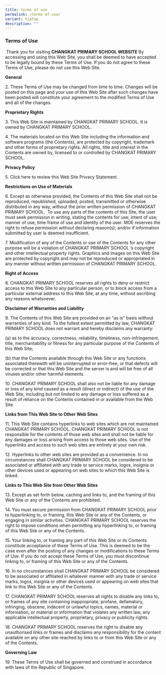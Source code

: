 ```yaml
---
title: terms of use
permalink: /terms-of-use/
variant: tiptap
description: ""
---
```

<h3><strong>Terms of Use</strong></h3>
<p><strong>&nbsp;</strong>Thank you for visiting <strong>CHANGKAT PRIMARY SCHOOL WEBSITE </strong>By
accessing and using this Web Site, you shall be deemed to have accepted
to be legally bound by these Terms of Use. If you do not agree to these
Terms of Use, please do not use this Web Site.</p>
<p><strong>General</strong>
</p>
<p>2. These Terms of Use may be changed from time to time. Changes will be
posted on this page and your use of this Web Site after such changes have
been posted will constitute your agreement to the modified Terms of Use
and all of the changes.</p>
<p><strong>Proprietary Rights</strong>
</p>
<p>3. This Web Site is maintained by CHANGKAT PRIMARY SCHOOL. It is owned
by CHANGKAT PRIMARY SCHOOL.</p>
<p>4. The materials located on this Web Site including the information and
software programs (the Contents), are protected by copyright, trademark
and other forms of proprietary rights. All rights, title and interest in
the Contents are owned by, licensed to or controlled by CHANGKAT PRIMARY
SCHOOL.</p>
<p><strong>Privacy Policy</strong>
</p>
<p>5. Click here to review this Web Site Privacy Statement.</p>
<p><strong>Restrictions on Use of Materials</strong>
</p>
<p>6. Except as otherwise provided, the Contents of this Web Site shall not
be reproduced, republished, uploaded, posted, transmitted or otherwise
distributed in any way, without the prior written permission of CHANGKAT
PRIMARY SCHOOL.&nbsp; To use any parts of the contents of this Site, the
user must seek permission in writing, stating the contents for use; intent
of use; manner of use; time frame of use and identity of the user. MOE
reserves the right to refuse permission without declaring reason(s); and/or
if information submitted by user is deemed insufficient.</p>
<p>7. Modification of any of the Contents or use of the Contents for any
other purpose will be a violation of CHANGKAT PRIMARY SCHOOL ’s copyright
and other intellectual property rights. Graphics and images on this Web
Site are protected by copyright and may not be reproduced or appropriated
in any manner without written permission of CHANGKAT PRIMARY SCHOOL.</p>
<p><strong>Right of Access</strong>
</p>
<p>8. CHANGKAT PRIMARY SCHOOL reserves all rights to deny or restrict access
to this Web Site to any particular person, or to block access from a particular
external address to this Web Site, at any time, without ascribing any reasons
whatsoever.</p>
<p><strong>Disclaimer of Warranties and Liability</strong>
</p>
<p>9. The Contents of this Web Site are provided on an "as is" basis without
warranties of any kind. To the fullest extent permitted by law, CHANGKAT
PRIMARY SCHOOL does not warrant and hereby disclaims any warranty:</p>
<p>(a) as to the accuracy, correctness, reliability, timeliness, non-infringement,
title, merchantability or fitness for any particular purpose of the Contents
of this Web Site;</p>
<p>(b) that the Contents available through this Web Site or any functions
associated therewith will be uninterrupted or error-free, or that defects
will be corrected or that this Web Site and the server is and will be free
of all viruses and/or other harmful elements.</p>
<p>10. CHANGKAT PRIMARY SCHOOL shall also not be liable for any damage or
loss of any kind caused as a result (direct or indirect) of the use of
the Web Site, including but not limited to any damage or loss suffered
as a result of reliance on the Contents contained in or available from
the Web Site.</p>
<p><strong>Links from This Web Site to Other Web Sites</strong>
</p>
<p>11. This Web Site contains hyperlinks to web sites which are not maintained
CHANGKAT PRIMARY SCHOOL. CHANGKAT PRIMARY SCHOOL is not responsible for
the contents of those web sites and shall not be liable for any damages
or loss arising from access to those web sites. Use of the hyperlinks and
access to such web sites are entirely at your own risk.</p>
<p>12. Hyperlinks to other web sites are provided as a convenience. In no
circumstances shall CHANGKAT PRIMARY SCHOOL be considered to be associated
or affiliated with any trade or service marks, logos, insignia or other
devices used or appearing on web sites to which this Web Site is linked.</p>
<p><strong>Links to This Web Site from Other Web Sites</strong>
</p>
<p>13. Except as set forth below, caching and links to, and the framing of
this Web Site or any of the Contents are prohibited.</p>
<p>14. You must secure permission from CHANGKAT PRIMARY SCHOOL prior to hyperlinking
to, or framing, this Web Site or any of the Contents, or engaging in similar
activities. CHANGKAT PRIMARY SCHOOL reserves the right to impose conditions
when permitting any hyperlinking to, or framing of this Web Site or any
of the Contents.</p>
<p>15. Your linking to, or framing any part of this Web Site or its Contents
constitute acceptance of these Terms of Use. This is deemed to be the case
even after the posting of any changes or modifications to these Terms of
Use. If you do not accept these Terms of Use, you must discontinue linking
to, or framing of this Web Site or any of the Contents.</p>
<p>16. In no circumstances shall CHANGKAT PRIMARY SCHOOL be considered to
be associated or affiliated in whatever manner with any trade or service
marks, logos, insignia or other devices used or appearing on web sites
that link to this Web Site or any of the Contents.</p>
<p>17. CHANGKAT PRIMARY SCHOOL reserves all rights to disable any links to,
or frames of any site containing inappropriate, profane, defamatory, infringing,
obscene, indecent or unlawful topics, names, material or information, or
material or information that violates any written law, any applicable intellectual
property, proprietary, privacy or publicity rights.</p>
<p>18. CHANGKAT PRIMARY SCHOOL reserves the right to disable any unauthorised
links or frames and disclaims any responsibility for the content available
on any other site reached by links to or from this Web Site or any of the
Contents.</p>
<p><strong>Governing Law</strong>
</p>
<p>19. These Terms of Use shall be governed and construed in accordance with
laws of the Republic of Singapore.</p>
<p>&nbsp;</p>